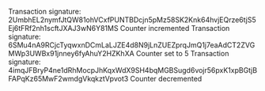 Transaction signature: 2UmbhEL2nymfJtQW81ohVCxfPUNTBDcjn5pMz58SK2Knk64hvjEQrze6tjS5Ej6tFRf2nh1scftJXAJ3wN6Y81MS
Counter incremented
Transaction signature: 6SMu4nA9RCjcTyqwxnDCmLaLJZE4d8N9jLnZUEZprqJmQ1j7eaAdCT2ZVGMWp3UWBx91jnney6fyAhuY2HZKhXA
Counter set to 5
Transaction signature: 4imqJFBryP4ne1dRhMocpJhKqxWdX9SH4bqMGBSugd6vojr56pxK1xpBGtjBFAPqKz65MwF2wmdgVkqkztVpvot3
Counter decremented